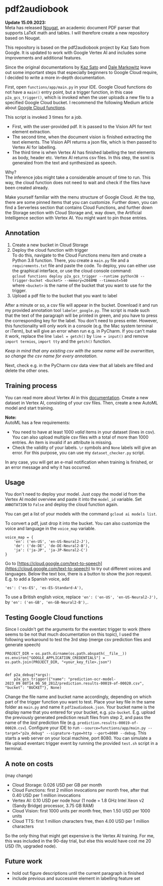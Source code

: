 # pdf2audiobook

**Update 15.09.2023:**  
Meta has released [Nougat](https://github.com/facebookresearch/nougat), an academic document PDF parser that supports LaTeX math and tables.
I will therefore create a new repository based on Nougat.

This repository is based on the pdf2audiobook project by Kaz Sato from Google.
It is updated to work with Google Vertex AI and includes some improvements and additional features.

Since the original documentations by [Kaz Sato](https://github.com/kazunori279/pdf2audiobook) and [Dale Markowitz](https://daleonai.com/pdf-to-audiobook) leave out some important steps that especially beginners to Google Cloud require, I decided to write a more in-depth documentation.

First, open `functions/app/main.py` in your IDE.
Google Cloud functions do not have a `main()` entry point, but a trigger function, in this case `p2a_gcs_trigger()`, which is invoked when the user uploads a new file to a specified Google Cloud bucket.
I recommend the following Medium article about [Google Cloud functions](https://medium.com/google-cloud/setup-and-invoke-cloud-functions-using-python-e801a8633096).

This script is invoked 3 times for a job.  
- First, with the user-provided pdf.
It is passed to the Vision API for text element extraction.
- The second time, when the document vision is finished extracting the text elements. 
The Vision API returns a json file, which is then passed to Vertex AI for labelling.
- The third time is when Vertex AI has finished labelling the text elements as body, header etc. Vertex AI returns csv files.
In this step, the ssml is generated from the text and synthesized as speech.

Why?  
The inference jobs might take a considerable amount of time to run.
This way, the cloud function does not need to wait and check if the files have been created already.

Make yourself familiar with the menu structure of Google Cloud.
At the top, there are some pinned items that you can customize.
Further down, you can find a Serverless section that contains Cloud Functions, and further down the Storage section with Cloud Storage and, way down, the Artificial Intelligence section with Vertex AI.
You might want to pin those entries.

## Annotation
1. Create a new bucket in Cloud Storage
2. Deploy the cloud function with trigger  
To do this, navigate to the Cloud Functions menu item and create a Python 3.8 function.
There, you create a `main.py` file and a `requirements.txt` file and paste the code.
To deploy, you can either use the graphical interface, or use the cloud console command:  
`gcloud functions deploy p2a_gcs_trigger --runtime python38 --trigger-bucket <bucket> --memory=2048MB --timeout=540`  
where `<bucket>` is the name of the bucket that you want to use for the trigger.
3. Upload a pdf file to the bucket that you want to label

After a minute or so, a csv file will appear in the bucket.
Download it and run my provided annotation tool `labeler_google.py`.
The script is made such that the text of the paragraph will be printed in green, and you have to press the corresponding key for the label.
You don't need to press enter. However, this functionality will only work in a console (e.g. the Mac system terminal or iTerm), but will give an error when run e.g. in PyCharm.
If you can't make it work, replace the line `label = getch()` by `line = input()` and remove `import termios`, `import tty` and the `getch()` function.

_Keep in mind that any existing csv with the same name will be overwritten, so change the csv name for every annotation._

Next, check e.g. in the PyCharm csv data view that all labels are filled and delete the other ones.

## Training process
You can read more about Vertex AI in this [documentation](https://codelabs.developers.google.com/vertex-p2p-predictions).
Create a new dataset in Vertex AI, consisting of your csv files.
Then, create a new AutoML model and start training.

**Note:**  
AutoML has a few requirements:
- You need to have at least 1000 _valid_ items in your dataset (lines in csv). You can also upload multiple csv files with a total of more than 1000 entries.
An item is invalid if an attribute is missing.
- Check the validity of your labels. `\r` symbols and `None` labels will give an error. For this purpose, you can use my `dataset_checker.py` script.

In any case, you will get an e-mail notification when training is finished, or an error message and why it has occurred.

## Usage
You don't need to deploy your model. Just copy the model id from the Vertex AI model overview and paste it into the `model_id` variable.
Set `ANNOTATION` to `False` and deploy the cloud function again.

You can get a list of your models with the command `gcloud ai models list`.

To convert a pdf, just drop it into the bucket.
You can also customize the voice and language in the `voice_map` variable.
```python3
voice_map = {
    'en': ('en-US', 'en-US-Neural2-J'),
    'de': ('de-DE', 'de-DE-Neural2-B'),
    'ja': ('ja-JP', 'ja-JP-Neural2-C')
}
```
Go to [https://cloud.google.com/text-to-speech](https://cloud.google.com/text-to-speech) to try out different voices and languages. Below the text box, there is a button to show the json request.
E.g. to add a Spanish voice, add 
```python3
'es': ('es-ES', 'es-ES-Standard-A'),
```
To use a British english voice, replace `'en': ('en-US', 'en-US-Neural2-J'),` by `'en': ('en-GB', 'en-GB-Neural2-B'),`.

## Testing Google Cloud functions
Since I couldn't get the arguments for the eventarc trigger to work (there seems to be not that much documentation on this topic), I used the following workaround to test the 3rd step (merge csv prediction files and generate speech)

```python3
PROJECT_DIR = os.path.dirname(os.path.abspath(__file__))
os.environ["GOOGLE_APPLICATION_CREDENTIALS"] = os.path.join(PROJECT_DIR, "<your_key_file>.json")


def p2a_debug(*args):
    p2a_gcs_trigger({"name": "prediction-ocr-model-2023_09_08T14_06_50_281Z/prediction.results-00019-of-00020.csv", "bucket": "BUCKET"}, None)
```
Change the file name and bucket name accordingly, depending on which part of the trigger function you want to test.
Place your key file in the same folder as `main.py` and name it `pdf2audiobook.json`.
Your bucket name is the display name that you entered for your bucket, e.g. `p2a-bucket`.
E.g. upload the previously generated prediction result files from step 2, and pass the name of the _last_ prediction file (e.g. `prediction.results-00019-of-00020.csv`).
Configure your IDE to run `--source=functions/app/main.py --target="p2a_debug" --signature-type=http --port=8080 --debug`.
This starts a web server on your local machine, port 8080.
You can simulate a file upload eventarc trigger event by running the provided `test.sh` script in a terminal.

## A note on costs
(may change)
- Cloud Storage: 0.026 USD per GB per month
- Cloud Functions: first 2 million invocations per month free, after that 0.40 USD per 1 million invocations
- Vertex AI: 0.10 USD per node hour (1 node = 1.8 GHz Intel Xeon v2 (Sandy Bridge) processor, 3.75 GB RAM)
- Cloud Vision: first 1000 units per month free, then 1.50 USD per 1000 units
- Cloud TTS: first 1 million characters free, then 4.00 USD per 1 million characters

So the only thing that might get expensive is the Vertex AI training.
For me, this was included in the 90-day trial, but else this would have cost me 20 USD (1h, upgraded node).

## Future work
- hold out figure descriptions until the current paragraph is finished
- include previous and successive element in labelling feature set
